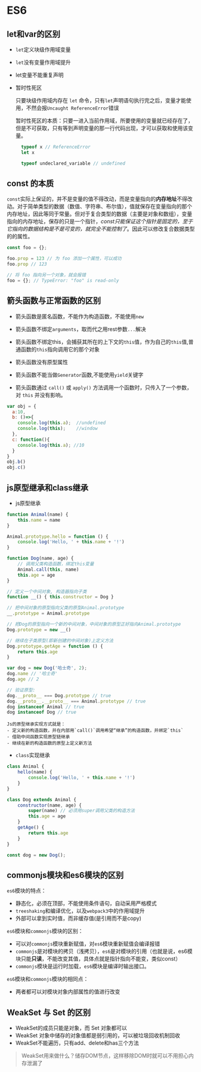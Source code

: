 # ES6

## let和var的区别

- `let`定义块级作用域变量

- `let`没有变量作用域提升

- let变量不能重复声明

- 暂时性死区

  只要块级作用域内存在 `let` 命令，只有`let`声明语句执行完之后，变量才能使用，不然会报`Uncaught ReferenceError`错误

  暂时性死区的本质：只要一进入当前作用域，所要使用的变量就已经存在了，但是不可获取，只有等到声明变量的那一行代码出现，才可以获取和使用该变量。

  ``` js
    typeof x // ReferenceError
    let x

    typeof undeclared_variable // undefined
  ```

## const 的本质

`const`实际上保证的，并不是变量的值不得改动，而是变量指向的**内存地址**不得改动。对于简单类型的数据（数值、字符串、布尔值），值就保存在变量指向的那个内存地址，因此等同于常量。但对于复合类型的数据（主要是对象和数组），变量指向的内存地址，保存的只是一个指针，*const只能保证这个指针是固定的，至于它指向的数据结构是不是可变的，就完全不能控制了*。因此可以修改复合数据类型的的属性。

``` js
const foo = {};

foo.prop = 123 // 为 foo 添加一个属性，可以成功
foo.prop // 123

// 将 foo 指向另一个对象，就会报错
foo = {}; // TypeError: "foo" is read-only
```

## 箭头函数与正常函数的区别

- 箭头函数是匿名函数，不能作为构造函数，不能使用`new`

- 箭头函数不绑定`arguments`，取而代之用rest参数`...`解决

- 箭头函数不绑定this，会捕获其所在的上下文的`this`值，作为自己的`this`值,普通函数的`this`指向调用它的那个对象

- 箭头函数没有原型属性

- 箭头函数不能当做`Generator`函数,不能使用`yield`关键字

- 箭头函数通过 `call()` 或 `apply()` 方法调用一个函数时，只传入了一个参数，对 `this` 并没有影响。

``` js
var obj = {
  a:10,
  b: ()=>{
    console.log(this.a);  //undefined
    console.log(this);    //window
  },
  c: function(){
    console.log(this.a); //10
  }
}
obj.b()
obj.c()
```

## js原型继承和class继承

- js原型继承

``` js
function Animal(name) {
    this.name = name
}

Animal.prototype.hello = function () {
    console.log('Hello, ' + this.name + '!')
}

function Dog(name, age) {
    // 调用父类构造函数，绑定this变量
    Animal.call(this, name)
    this.age = age
}

// 定义一个中间对象, 构造器指向子类
function __() { this.constructor = Dog }

// 把中间对象的原型指向父类的原型Animal.prototype
__.prototype = Animal.prototype

// 把Dog的原型指向一个新的中间对象，中间对象的原型正好指向Animal.prototype
Dog.prototype = new __()

// 继续在子类原型(即新创建的中间对象)上定义方法
Dog.prototype.getAge = function () {
    return this.age
}

var dog = new Dog('哈士奇', 2);
dog.name // '哈士奇'
dog.age // 2

// 验证原型:
dog.__proto__ === Dog.prototype // true
dog.__proto__.__proto__ === Animal.prototype // true
dog instanceof Animal // true
dog instanceof Dog // true
```

    Js的原型继承实现方式就是：
    - 定义新的构造函数，并在内部用`call()`调用希望“继承”的构造函数，并绑定`this`
    - 借助中间函数实现原型链继承
    - 继续在新的构造函数的原型上定义新方法

- `class`实现继承

``` js
class Animal {
    hello(name) {
        console.log('Hello, ' + this.name + '!')
    }
}

class Dog extends Animal {
    constructor(name, age) {
        super(name) // 必须用super调用父类的构造方法
        this.age = age
    }
    getAge() {
        return this.age
    }
}

const dog = new Dog();
```

## commonjs模块和es6模块的区别

`es6`模块的特点：

- 静态化，必须在顶部，不能使用条件语句，自动采用严格模式
- `treeshaking`和编译优化，以及`webpack3`中的作用域提升
- 外部可以拿到实时值，而非缓存值(是引用而不是copy)

`es6`模块和`commonjs`模块的区别：

- 可以对`commonjs`模块重新赋值，对`es6`模块重新赋值会编译报错
- `commonjs`是对模块的拷贝（浅拷贝），`es6`是对模块的引用（也就是说，es6模块只能**只读**，不能改变其值，具体点就是指针指向不能变，类似const）
- `commonjs`模块是运行时加载，`es6`模块是编译时输出接口。

`es6`模块和`commonjs`模块的相同点：

- 两者都可以对模块对象内部属性的值进行改变

## WeakSet 与 Set 的区别

- WeakSet的成员只能是对象，而 Set 对象都可以
- WeakSet 对象中储存的对象值都是弱引用的，可以被垃圾回收机制回收
- WeakSet不能遍历，只有add、delete和has三个方法

> WeakSet用来做什么？储存DOM节点，这样移除DOM时就可以不用担心内存泄漏了

